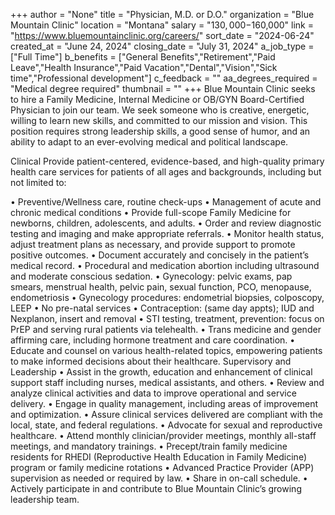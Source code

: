 +++
author = "None"
title = "Physician, M.D. or D.O."
organization = "Blue Mountain Clinic"
location = "Montana"
salary = "$130,000-$160,000"
link = "https://www.bluemountainclinic.org/careers/"
sort_date = "2024-06-24"
created_at = "June 24, 2024"
closing_date = "July 31, 2024"
a_job_type = ["Full Time"]
b_benefits = ["General Benefits","Retirement","Paid Leave","Health Insurance","Paid Vacation","Dental","Vision","Sick time","Professional development"]
c_feedback = ""
aa_degrees_required = "Medical degree required"
thumbnail = ""
+++
Blue Mountain Clinic seeks to hire a Family Medicine, Internal Medicine or OB/GYN Board-Certified Physician to join our team. We seek someone who is creative, energetic, willing to learn new skills, and committed to our mission and vision. This position requires strong leadership skills, a good sense of humor, and an ability to adapt to an ever-evolving medical and political landscape. 

Clinical
Provide patient-centered, evidence-based, and high-quality primary health care services for patients of all ages and backgrounds, including but not limited to:

•	Preventive/Wellness care, routine check-ups
•	Management of acute and chronic medical conditions
•	Provide full-scope Family Medicine for newborns, children, adolescents, and adults.
•	Order and review diagnostic testing and imaging and make appropriate referrals.
•	Monitor health status, adjust treatment plans as necessary, and provide support to promote positive outcomes.
•	Document accurately and concisely in the patient’s medical record. 
•	Procedural and medication abortion including ultrasound and moderate conscious sedation.
•	Gynecology: pelvic exams, pap smears, menstrual health, pelvic pain, sexual function, PCO, menopause, endometriosis
•	Gynecology procedures: endometrial biopsies, colposcopy, LEEP
•	No pre-natal services
•	Contraception: (same day appts); IUD and Nexplanon, insert and removal
•	STI testing, treatment, prevention: focus on PrEP and serving rural patients via telehealth.
•	Trans medicine and gender affirming care, including hormone treatment and care coordination.
•	Educate and counsel on various health-related topics, empowering patients to make informed decisions about their healthcare.
Supervisory and Leadership
•	Assist in the growth, education and enhancement of clinical support staff including nurses, medical assistants, and others.
•	Review and analyze clinical activities and data to improve operational and service delivery.
•	Engage in quality management, including areas of improvement and optimization.
•	Assure clinical services delivered are compliant with the local, state, and federal regulations.
•	Advocate for sexual and reproductive healthcare.
•	Attend monthly clinician/provider meetings, monthly all-staff meetings, and mandatory trainings.
•	Precept/train family medicine residents for RHEDI (Reproductive Health Education in Family Medicine) program or family medicine rotations
•	Advanced Practice Provider (APP) supervision as needed or required by law.
•	Share in on-call schedule.
•	Actively participate in and contribute to Blue Mountain Clinic’s growing leadership team.

